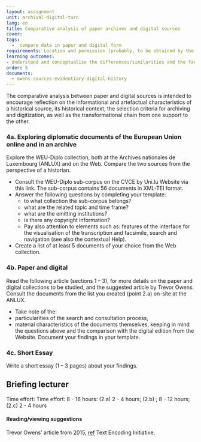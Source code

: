 ```yaml
---
layout: assignment
unit: archival-digital-turn
lang: en
title: Comparative analysis of paper archives and digital sources  
cover:
tags:
  -  compare data in paper and digital form
requirements: Location and permission (probably, to be obtained by the lecturer beforehand) allowing the students to visit ANLUX and to consult the collection, Internet access to the digital edition and the related materials.
learning outcomes:
- Understand and conceptualise the differences/similarities and the factors at play in the transformation process from paper to digital historical sources.
order: 5
documents:
  - owens-sources-evidentiary-digital-history
---
```


<!-- more -->

<!-- briefing-student -->
The comparative analysis between paper and digital sources is intended to encourage reflection on the informational and artefactual characteristics of a historical source, its historical context, the selection criteria for archiving and digitization, as well as the transformational chain from one support to the other.

### 4a. Exploring diplomatic documents of the European Union online and in an archive
<!-- section-contents -->
Explore the WEU-Diplo collection, both at the Archives nationales de Luxembourg (ANLUX) and on the Web. Compare the two sources from the perspective of a historian.
- Consult the WEU-Diplo sub-corpus on the CVCE by Uni.lu Website via this link. The sub-corpus contains 56 documents in XML-TEI format.
- Answer the following questions by completing your template:
   - to what collection the sub-corpus belongs?
   - what are the related topic and time frame?
   - what are the  emitting institutions?
   - is there any copyright information?
   - Pay also attention to elements such as: features of the interface for the visualisation of the transcription and facsimile, search and navigation (see also the contextual Help).
- Create a list of at least 5 documents of your choice from the Web collection.

<!-- section -->
### 4b. Paper and digital
<!-- section-contents -->
Read the following article (sections 1 – 3), for more details on the paper and digital collections to be studied, and the suggested article by Trevor Owens. Consult the documents from the list you created (point 2.a) on-site at the ANLUX.
- Take note of the:
- particularities of the search and consultation process,
- material characteristics of the documents themselves,
keeping in mind the questions above and the comparison with the digital edition from the Website.
Document your findings in your template.

<!-- section -->
### 4c. Short Essay
<!-- section-contents -->
Write a short essay (1 – 3 pages) about your findings.

<!-- briefing-teacher -->
## Briefing lecturer

Time effort:  Time effort: 8 - 16 hours: (2.a) 2 - 4 hours; (2.b) ; 8 - 12 hours; (2.c) 2 - 4 hours

#### Reading/viewing  suggestions
Trevor Owens’ article from 2015, [ref](owens-sources-evidentiary-digital-history)
Text Encoding Initiative.
